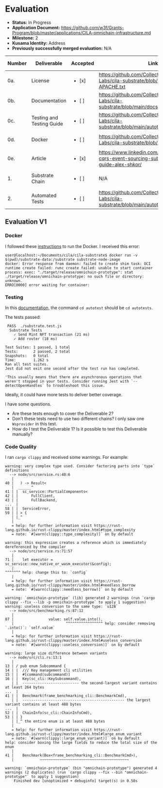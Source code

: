 # Evaluation

- **Status:** In Progress
- **Application Document:** https://github.com/w3f/Grants-Program/blob/master/applications/CILA-omnichain-infrastructure.md
- **Milestone:** 2
- **Kusama Identity:** Address
- **Previously successfully merged evaluation:** N/A

| Number | Deliverable | Accepted | Link | Evaluation Notes |
| ------ | ----------- | -------- | ---- |----------------- |
| 0a. | License |<ul><li>[x] </li></ul>| https://github.com/Collective-Intelligence-Labs/cila-substrate/blob/main/LICENSE-APACHE.txt | | 
| 0b. | Documentation |<ul><li>[ ] </li></ul>| https://github.com/Collective-Intelligence-Labs/cila-substrate/blob/main/docs/autotest.md | Not fully evaluated yet. | 
| 0c. | Testing and Testing Guide |<ul><li>[ ] </li></ul>| https://github.com/Collective-Intelligence-Labs/cila-substrate/blob/main/autotests/README.md | Not fully evaluated yet. | 
| 0d. | Docker |<ul><li>[ ] </li></ul>| https://github.com/Collective-Intelligence-Labs/cila-substrate/blob/main/Dockerfile | Some problems. | 
| 0e. | Article |<ul><li>[x] </li></ul>| https://www.linkedin.com/pulse/implementing-cqrs-event-sourcing-substrate-technical-guide-alex-shkor/ | | 
| 1. | Substrate Chain |<ul><li>[ ] </li></ul>| N/A | Not fully evaluated yet. | 
| 2.  | Automated Tests |<ul><li>[ ] </li></ul>| https://github.com/Collective-Intelligence-Labs/cila-substrate/blob/main/autotests/substrate.test.js  | Not fully evaluated yet.|

## Evaluation V1

### Docker

I followed these [instructions](https://github.com/Collective-Intelligence-Labs/cila-substrate/blob/main/run-docker.md) to run the Docker. I received this error:

```
user@localhost:~/Documents/cila/cila-substrate$ docker run -v $(pwd)/substrate-data:/substrate substrate-node-image
docker: Error response from daemon: failed to create shim task: OCI runtime create failed: runc create failed: unable to start container process: exec: "./target/release/omnichain-prototype": stat ./target/release/omnichain-prototype: no such file or directory: unknown.
ERRO[0000] error waiting for container: 
```

### Testing

In this [documentation](https://github.com/Collective-Intelligence-Labs/cila-substrate/blob/main/autotests/README.md), the command `cd autotest` should be `cd autotests`. 

The tests passed:

```
 PASS  ./substrate.test.js
  Substrate Tests
    ✓ Send Mint NFT transaction (21 ms)
    ✓ Add router (18 ms)

Test Suites: 1 passed, 1 total
Tests:       2 passed, 2 total
Snapshots:   0 total
Time:        1.262 s
Ran all test suites.
Jest did not exit one second after the test run has completed.

'This usually means that there are asynchronous operations that weren't stopped in your tests. Consider running Jest with `--detectOpenHandles` to troubleshoot this issue.
```

Ideally, it could have more tests to deliver better coverage.

I have some questions.

- Are these tests enough to cover the Deliverable 2?
- Don't these tests need to use two different chains? I only saw one `Wsprovider` in this test. 
- How do I test the Deliverable 1? Is it possible to test this Deliverable manually?

### Code Quality

I ran `cargo clippy` and received some warnings. For example:

```
warning: very complex type used. Consider factoring parts into `type` definitions
  --> node/src/service.rs:40:6
   |
40 |   ) -> Result<
   |  ______^
41 | | 	sc_service::PartialComponents<
42 | |     	FullClient,
43 | |     	FullBackend,
...  |
58 | | 	ServiceError,
59 | | > {
   | |_^
   |
   = help: for further information visit https://rust-lang.github.io/rust-clippy/master/index.html#type_complexity
   = note: `#[warn(clippy::type_complexity)]` on by default

warning: this expression creates a reference which is immediately dereferenced by the compiler
  --> node/src/service.rs:71:57
   |
71 | 	let executor = sc_service::new_native_or_wasm_executor(&config);
   |                                                        	^^^^^^^ help: change this to: `config`
   |
   = help: for further information visit https://rust-lang.github.io/rust-clippy/master/index.html#needless_borrow
   = note: `#[warn(clippy::needless_borrow)]` on by default

warning: `omnichain-prototype` (lib) generated 2 warnings (run `cargo clippy --fix --lib -p omnichain-prototype` to apply 1 suggestion)
warning: useless conversion to the same type: `u128`
  --> node/src/benchmarking.rs:87:12
   |
87 |             	value: self.value.into(),
   |                    	^^^^^^^^^^^^^^^^^ help: consider removing `.into()`: `self.value`
   |
   = help: for further information visit https://rust-lang.github.io/rust-clippy/master/index.html#useless_conversion
   = note: `#[warn(clippy::useless_conversion)]` on by default

warning: large size difference between variants
  --> node/src/cli.rs:13:1
   |
13 | / pub enum Subcommand {
14 | | 	/// Key management cli utilities
15 | | 	#[command(subcommand)]
16 | | 	Key(sc_cli::KeySubcommand),
   | | 	-------------------------- the second-largest variant contains at least 264 bytes
...  |
41 | | 	Benchmark(frame_benchmarking_cli::BenchmarkCmd),
   | | 	----------------------------------------------- the largest variant contains at least 488 bytes
...  |
52 | | 	ChainInfo(sc_cli::ChainInfoCmd),
53 | | }
   | |_^ the entire enum is at least 488 bytes
   |
   = help: for further information visit https://rust-lang.github.io/rust-clippy/master/index.html#large_enum_variant
   = note: `#[warn(clippy::large_enum_variant)]` on by default
help: consider boxing the large fields to reduce the total size of the enum
   |
41 | 	Benchmark(Box<frame_benchmarking_cli::BenchmarkCmd>),
   |           	~~~~~~~~~~~~~~~~~~~~~~~~~~~~~~~~~~~~~~~~~

warning: `omnichain-prototype` (bin "omnichain-prototype") generated 4 warnings (2 duplicates) (run `cargo clippy --fix --bin "omnichain-prototype"` to apply 1 suggestion)
	Finished dev [unoptimized + debuginfo] target(s) in 0.50s
```

